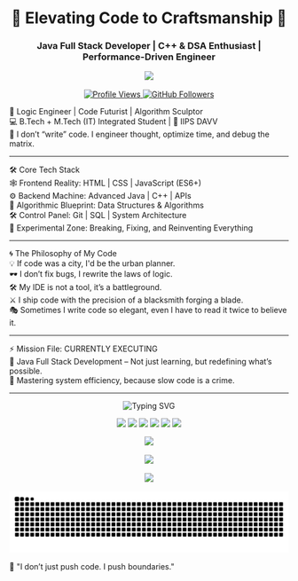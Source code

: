 <h1 align="center">🚀 Elevating Code to Craftsmanship 🚀</h1>
<h3 align="center">Java Full Stack Developer | C++ & DSA Enthusiast | Performance-Driven Engineer</h3>

<p align="center">
  <img src="https://readme-typing-svg.herokuapp.com?font=Fira+Code&weight=600&size=22&pause=1000&color=FF5733&center=true&vCenter=true&width=700&lines=Problem-Solver+%7C+Code+Optimizer+%7C+Tech+Explorer;Transforming+Logic+into+High-Performance+Applications;Crafting+Scalable+and+Efficient+Software+Architectures">
</p>

<p align="center">
  <a href="https://github.com/Paridhipatidar03">
    <img src="https://komarev.com/ghpvc/?username=Paridhipatidar03&label=Profile+Views&color=blue&style=flat" alt="Profile Views"/>
  </a>
  <a href="https://github.com/Paridhipatidar03?tab=followers">
    <img src="https://img.shields.io/github/followers/Paridhipatidar03?label=Followers&style=social" alt="GitHub Followers"/>
  </a>
</p>


🚀 Logic Engineer | Code Futurist | Algorithm Sculptor <br>
💻 B.Tech + M.Tech (IT) Integrated Student | 📍 IIPS DAVV <br>
🔮 I don’t “write” code. I engineer thought, optimize time, and debug the matrix.
<br>
<hr>
🛠 Core Tech Stack <br>
🕸 Frontend Reality: HTML | CSS | JavaScript (ES6+) <br>
⚙️ Backend Machine: Advanced Java | C++ | APIs <br>
🧩 Algorithmic Blueprint: Data Structures & Algorithms <br>
🛠 Control Panel: Git | SQL | System Architecture <br>
🔭 Experimental Zone: Breaking, Fixing, and Reinventing Everything<br>
<hr>
🌀 The Philosophy of My Code<br>
💡 If code was a city, I'd be the urban planner.<br>
🕶 I don’t fix bugs, I rewrite the laws of logic.<br>
🛠 My IDE is not a tool, it’s a battleground.<br>
⚔ I ship code with the precision of a blacksmith forging a blade.<br>
🎭 Sometimes I write code so elegant, even I have to read it twice to believe it.<br>
<hr>
⚡ Mission File: CURRENTLY EXECUTING<br>
📌 Java Full Stack Development – Not just learning, but redefining what’s possible.<br>
🎯 Mastering system efficiency, because slow code is a crime.<br>
<hr>
<p align="center">
  <img src="https://readme-typing-svg.demolab.com?font=Roboto+Mono&weight=500&size=20&pause=1000&color=36BCF7&center=true&vCenter=true&width=500&lines=🚀+Full+Stack+Developer;💡+Java+%7C+C%2B%2B+%7C+DSA+%7C+SQL;📌+Building+Scalable+Solutions;🎯+Problem-Solving+Enthusiast" alt="Typing SVG" />
</p>
<p align="center">
  <img src="https://img.shields.io/badge/Java-007396?style=for-the-badge&logo=java&logoColor=white">
  <img src="https://img.shields.io/badge/C++-00599C?style=for-the-badge&logo=c%2B%2B&logoColor=white">
  <img src="https://img.shields.io/badge/HTML5-E34F26?style=for-the-badge&logo=html5&logoColor=white">
  <img src="https://img.shields.io/badge/CSS3-1572B6?style=for-the-badge&logo=css3&logoColor=white">
  <img src="https://img.shields.io/badge/JavaScript-F7DF1E?style=for-the-badge&logo=javascript&logoColor=black">
  <img src="https://img.shields.io/badge/SQL-4479A1?style=for-the-badge&logo=mysql&logoColor=white">
</p>
<p align="center">
  <img src="https://github-readme-stats.vercel.app/api?username=Paridhipatidar03&show_icons=true&theme=github_dark&hide_border=true" width="450">
</p>
<p align="center">
  <img src="https://github-readme-stats.vercel.app/api/top-langs/?username=Paridhipatidar03&layout=compact&theme=graywhite&hide_border=true" width="400">
</p>
<p align="center">
  <img src="https://github-readme-activity-graph.vercel.app/graph?username=Paridhipatidar03&theme=github-compact&hide_border=true">
</p>
<p align="center">
  <img src="https://raw.githubusercontent.com/Paridhipatidar03/Paridhipatidar03/main/dist/github-snake.svg" alt="Contribution Snake">
</p>






🔗 "I don’t just push code. I push boundaries."


